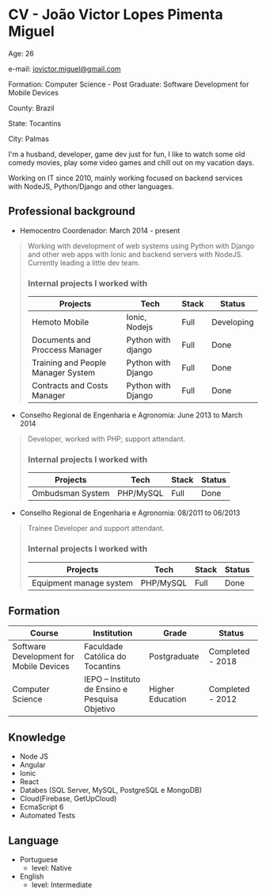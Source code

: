 # CV - João Victor Lopes Pimenta Miguel

Age: 26

e-mail: jovictor.miguel@gmail.com

Formation: Computer Science - Post Graduate: Software Development for Mobile Devices

County: Brazil

State: Tocantins

City: Palmas

I'm a husband, developer, game dev just for fun, I like to watch some old comedy movies, play some video games and chill out on my vacation days.

Working on IT since 2010, mainly working focused on backend services with NodeJS, Python/Django and other languages.

## Professional background

* Hemocentro Coordenador: March 2014 - present

> Working with development of web systems using Python with Django and other web apps with Ionic and backend servers with NodeJS.  Currently leading a little dev team.
> ### Internal projects I worked with
> | Projects | Tech | Stack | Status |
> | -------- | ---- | ------ | ----- |
> | Hemoto Mobile | Ionic, Nodejs | Full | Developing |
> | Documents and Proccess Manager | Python with django | Full | Done |
> | Training and People Manager System | Python with Django | Full | Done |
> | Contracts and Costs Manager | Python with Django | Full | Done |

*  Conselho Regional de Engenharia e Agronomia: June 2013 to March 2014
> Developer, worked with PHP; support attendant.
> ### Internal projects I worked with
> | Projects | Tech | Stack | Status |
> | -------- | ---- | ------ | ----- |
> | Ombudsman System | PHP/MySQL | Full | Done |
 

*  Conselho Regional de Engenharia e Agronomia: 08/2011 to 06/2013
> Trainee
> Developer and support attendant.
> ### Internal projects I worked with
> | Projects | Tech | Stack | Status |
> | -------- | ---- | ------ | ----- |
> | Equipment manage system | PHP/MySQL | Full | Done |

## Formation
| Course | Institution | Grade | Status |
|--------|-------------|-------|--------|
|Software Development for Mobile Devices|Faculdade Católica do Tocantins|Postgraduate|Completed - 2018|
|Computer Science|IEPO – Instituto de Ensino e Pesquisa Objetivo|Higher Education|Completed - 2012|


## Knowledge

* Node JS
* Angular
* Ionic
* React
* Databes (SQL Server, MySQL, PostgreSQL e MongoDB)
* Cloud(Firebase, GetUpCloud)
* EcmaScript 6
* Automated Tests

## Language
* Portuguese
  * level: Native
* English
  * level: Intermediate
